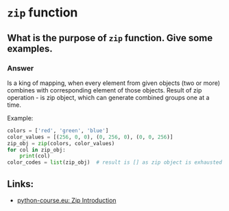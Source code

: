 # `zip` function

## What is the purpose of `zip` function. Give some examples.

### Answer
Is a king of mapping, when every element from given objects (two or more)  
combines with corresponding element of those objects.
Result of zip operation - is zip object, which can generate combined groups one at a time.

Example:  
```python
colors = ['red', 'green', 'blue']
color_values = [(256, 0, 0), (0, 256, 0), (0, 0, 256)]
zip_obj = zip(colors, color_values)
for col in zip_obj:
    print(col)
color_codes = list(zip_obj)  # result is [] as zip object is exhausted
```
## Links:
* [python-course.eu: Zip Introduction](https://python-course.eu/python3_zip_tutorial.php)
